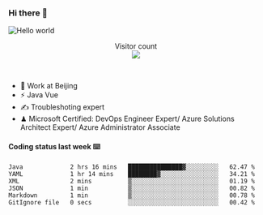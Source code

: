 ### Hi there 👋

<img src="https://raw.githubusercontent.com/sagar-viradiya/sagar-viradiya/master/resources/banner.png" alt="Hello world">
<p align="center"> 
  Visitor count<br/>
  <img src="https://profile-counter.glitch.me/youszoe/count.svg" />
</p>
<br/>

- 🍻 Work at Beijing 
- ⚡ Java Vue
- ✍️ Troubleshoting expert
- ♟  Microsoft Certified: DevOps Engineer Expert/ Azure Solutions Architect Expert/ Azure Administrator Associate

#### Coding status last week ⌨️

<!--START_SECTION:waka-->

```text
Java             2 hrs 16 mins   ███████████████▓░░░░░░░░░   62.47 %
YAML             1 hr 14 mins    ████████▓░░░░░░░░░░░░░░░░   34.21 %
XML              2 mins          ▒░░░░░░░░░░░░░░░░░░░░░░░░   01.19 %
JSON             1 min           ▒░░░░░░░░░░░░░░░░░░░░░░░░   00.82 %
Markdown         1 min           ▒░░░░░░░░░░░░░░░░░░░░░░░░   00.78 %
GitIgnore file   0 secs          ░░░░░░░░░░░░░░░░░░░░░░░░░   00.42 %
```

<!--END_SECTION:waka-->

<br/>
<center><img src="http://ghchart.rshah.org/409ba5/yousazoe" alt="" /></center>


